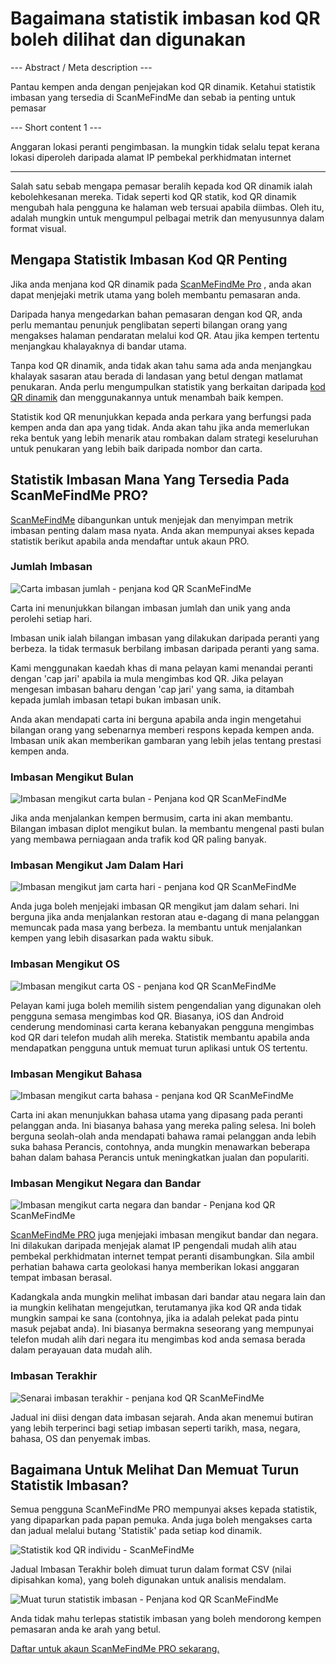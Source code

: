 <h1>Bagaimana statistik imbasan kod QR boleh dilihat dan digunakan</h1>

--- Abstract / Meta description ---

Pantau kempen anda dengan penjejakan kod QR dinamik. Ketahui statistik imbasan yang tersedia di ScanMeFindMe dan sebab ia penting untuk pemasar

--- Short content 1 ---

Anggaran lokasi peranti pengimbasan. Ia mungkin tidak selalu tepat kerana lokasi diperoleh daripada alamat IP pembekal perkhidmatan internet

----------

<p>Salah satu sebab mengapa pemasar beralih kepada kod QR dinamik ialah kebolehkesanan mereka. Tidak seperti kod QR statik, kod QR dinamik mengubah hala pengguna ke halaman web tersuai apabila diimbas. Oleh itu, adalah mungkin untuk mengumpul pelbagai metrik dan menyusunnya dalam format visual.</p>

<h2>Mengapa Statistik Imbasan Kod QR Penting</h2>

<p>Jika anda menjana kod QR dinamik pada <a href="#pro">ScanMeFindMe Pro</a> , anda akan dapat menjejaki metrik utama yang boleh membantu pemasaran anda.</p>

<p>Daripada hanya mengedarkan bahan pemasaran dengan kod QR, anda perlu memantau penunjuk penglibatan seperti bilangan orang yang mengakses halaman pendaratan melalui kod QR. Atau jika kempen tertentu menjangkau khalayaknya di bandar utama.</p>

<p>Tanpa kod QR dinamik, anda tidak akan tahu sama ada anda menjangkau khalayak sasaran atau berada di landasan yang betul dengan matlamat penukaran. Anda perlu mengumpulkan statistik yang berkaitan daripada <a href="#about:product">kod QR dinamik</a> dan menggunakannya untuk menambah baik kempen.</p>

<p>Statistik kod QR menunjukkan kepada anda perkara yang berfungsi pada kempen anda dan apa yang tidak. Anda akan tahu jika anda memerlukan reka bentuk yang lebih menarik atau rombakan dalam strategi keseluruhan untuk penukaran yang lebih baik daripada nombor dan carta.</p>

<h2>Statistik Imbasan Mana Yang Tersedia Pada ScanMeFindMe PRO?</h2>

<p><a href="#static:url">ScanMeFindMe</a> dibangunkan untuk menjejak dan menyimpan metrik imbasan penting dalam masa nyata. Anda akan mempunyai akses kepada statistik berikut apabila anda mendaftar untuk akaun PRO.</p>

<h3>Jumlah Imbasan</h3>

<p class="imageholder">
    <img src="https://media.scanmefindme.com/blog/about_statistics/files/img 1 - total scans.png"
        alt="Carta imbasan jumlah - penjana kod QR ScanMeFindMe">
</p>

<p>Carta ini menunjukkan bilangan imbasan jumlah dan unik yang anda perolehi setiap hari.</p>

<p>Imbasan unik ialah bilangan imbasan yang dilakukan daripada peranti yang berbeza. Ia tidak termasuk berbilang imbasan daripada peranti yang sama.</p>

<p>Kami menggunakan kaedah khas di mana pelayan kami menandai peranti dengan &#39;cap jari&#39; apabila ia mula mengimbas kod QR. Jika pelayan mengesan imbasan baharu dengan &#39;cap jari&#39; yang sama, ia ditambah kepada jumlah imbasan tetapi bukan imbasan unik.</p>

<p>Anda akan mendapati carta ini berguna apabila anda ingin mengetahui bilangan orang yang sebenarnya memberi respons kepada kempen anda. Imbasan unik akan memberikan gambaran yang lebih jelas tentang prestasi kempen anda.</p>

<h3>Imbasan Mengikut Bulan</h3>

<p class="imageholder">
    <img src="https://media.scanmefindme.com/blog/about_statistics/files/img 2 - scans by month.png"
        alt="Imbasan mengikut carta bulan - Penjana kod QR ScanMeFindMe">
</p>

<p>Jika anda menjalankan kempen bermusim, carta ini akan membantu. Bilangan imbasan diplot mengikut bulan. Ia membantu mengenal pasti bulan yang membawa perniagaan anda trafik kod QR paling banyak.</p>

<h3>Imbasan Mengikut Jam Dalam Hari</h3>

<p class="imageholder">
    <img src="https://media.scanmefindme.com/blog/about_statistics/files/img 3 - scans by hour of the day.png"
        alt="Imbasan mengikut jam carta hari - penjana kod QR ScanMeFindMe">
</p>

<p>Anda juga boleh menjejaki imbasan QR mengikut jam dalam sehari. Ini berguna jika anda menjalankan restoran atau e-dagang di mana pelanggan memuncak pada masa yang berbeza. Ia membantu untuk menjalankan kempen yang lebih disasarkan pada waktu sibuk.</p>

<h3>Imbasan Mengikut OS</h3>

<p class="imageholder">
    <img src="https://media.scanmefindme.com/blog/about_statistics/files/img 4 - scans by OS.png"
        alt="Imbasan mengikut carta OS - penjana kod QR ScanMeFindMe">
</p>

<p>Pelayan kami juga boleh memilih sistem pengendalian yang digunakan oleh pengguna semasa mengimbas kod QR. Biasanya, iOS dan Android cenderung mendominasi carta kerana kebanyakan pengguna mengimbas kod QR dari telefon mudah alih mereka. Statistik membantu apabila anda mendapatkan pengguna untuk memuat turun aplikasi untuk OS tertentu.</p>

<h3>Imbasan Mengikut Bahasa</h3>

<p class="imageholder">
    <img src="https://media.scanmefindme.com/blog/about_statistics/files/img 5 - scans by lang.png"
        alt="Imbasan mengikut carta bahasa - penjana kod QR ScanMeFindMe">
</p>

<p>Carta ini akan menunjukkan bahasa utama yang dipasang pada peranti pelanggan anda. Ini biasanya bahasa yang mereka paling selesa. Ini boleh berguna seolah-olah anda mendapati bahawa ramai pelanggan anda lebih suka bahasa Perancis, contohnya, anda mungkin menawarkan beberapa bahan dalam bahasa Perancis untuk meningkatkan jualan dan populariti.</p>

<h3>Imbasan Mengikut Negara dan Bandar</h3>

<p class="imageholder">
    <img src="https://media.scanmefindme.com/blog/about_statistics/files/img 6 - scans by country and city.png"
        alt="Imbasan mengikut carta negara dan bandar - Penjana kod QR ScanMeFindMe">
</p>

<p><a href="#pro">ScanMeFindMe PRO</a> juga menjejaki imbasan mengikut bandar dan negara. Ini dilakukan daripada menjejak alamat IP pengendali mudah alih atau pembekal perkhidmatan internet tempat peranti disambungkan. Sila ambil perhatian bahawa carta geolokasi hanya memberikan lokasi anggaran tempat imbasan berasal.</p>

<p>Kadangkala anda mungkin melihat imbasan dari bandar atau negara lain dan ia mungkin kelihatan mengejutkan, terutamanya jika kod QR anda tidak mungkin sampai ke sana (contohnya, jika ia adalah pelekat pada pintu masuk pejabat anda). Ini biasanya bermakna seseorang yang mempunyai telefon mudah alih dari negara itu mengimbas kod anda semasa berada dalam perayauan data mudah alih.</p>

<h3>Imbasan Terakhir</h3>

<p class="imageholder">
    <img src="https://media.scanmefindme.com/blog/about_statistics/files/img 7 - last scans.png"
        alt="Senarai imbasan terakhir - penjana kod QR ScanMeFindMe">
</p>

<p>Jadual ini diisi dengan data imbasan sejarah. Anda akan menemui butiran yang lebih terperinci bagi setiap imbasan seperti tarikh, masa, negara, bahasa, OS dan penyemak imbas.</p>

<h2>Bagaimana Untuk Melihat Dan Memuat Turun Statistik Imbasan?</h2>

<p>Semua pengguna ScanMeFindMe PRO mempunyai akses kepada statistik, yang dipaparkan pada papan pemuka. Anda juga boleh mengakses carta dan jadual melalui butang &#39;Statistik&#39; pada setiap kod dinamik.</p>

<p class="imageholder">
    <img src="https://media.scanmefindme.com/blog/about_statistics/files/img 8 - dynamic codes-statistic.png"
        alt="Statistik kod QR individu - ScanMeFindMe">
</p>

<p>Jadual Imbasan Terakhir boleh dimuat turun dalam format CSV (nilai dipisahkan koma), yang boleh digunakan untuk analisis mendalam.</p>

<p class="imageholder">
    <img src="https://media.scanmefindme.com/blog/about_statistics/files/img 7 - last scans - download as CSV.png"
        alt="Muat turun statistik imbasan - Penjana kod QR ScanMeFindMe">
</p>

<p>Anda tidak mahu terlepas statistik imbasan yang boleh mendorong kempen pemasaran anda ke arah yang betul.</p>

<p><a href="#pro">Daftar untuk akaun ScanMeFindMe PRO sekarang.</a></p>
